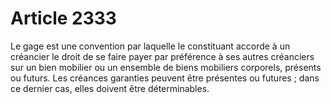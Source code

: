 # Article 2333

Le gage est une convention par laquelle le constituant accorde à un créancier le droit de se faire payer par préférence à ses autres créanciers sur un bien mobilier ou un ensemble de biens mobiliers corporels, présents ou futurs.   Les créances garanties peuvent être présentes ou futures ; dans ce dernier cas, elles doivent être déterminables.